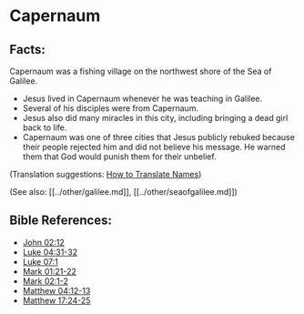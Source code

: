 # Capernaum #

## Facts: ##

Capernaum was a fishing village on the northwest shore of the Sea of Galilee.

 * Jesus lived in Capernaum whenever he was teaching in Galilee.
 * Several of his disciples were from Capernaum.
 * Jesus also did many miracles in this city, including bringing a dead girl back to life.
 * Capernaum was one of three cities that Jesus publicly rebuked because their people rejected him and did not believe his message. He warned them that God would punish them for their unbelief.

(Translation suggestions: [How to Translate Names](en/ta-vol1/translate/man/translate-names))

(See also: [[../other/galilee.md]], [[../other/seaofgalilee.md]])

## Bible References: ##

* [John 02:12](en/tn/jhn/help/02/12)
* [Luke 04:31-32](en/tn/luk/help/04/31)
* [Luke 07:1](en/tn/luk/help/07/01)
* [Mark 01:21-22](en/tn/mrk/help/01/21)
* [Mark 02:1-2](en/tn/mrk/help/02/01)
* [Matthew 04:12-13](en/tn/mat/help/04/12)
* [Matthew 17:24-25](en/tn/mat/help/17/24)